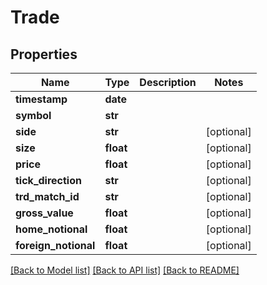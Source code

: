 # Trade

## Properties
Name | Type | Description | Notes
------------ | ------------- | ------------- | -------------
**timestamp** | **date** |  | 
**symbol** | **str** |  | 
**side** | **str** |  | [optional] 
**size** | **float** |  | [optional] 
**price** | **float** |  | [optional] 
**tick_direction** | **str** |  | [optional] 
**trd_match_id** | **str** |  | [optional] 
**gross_value** | **float** |  | [optional] 
**home_notional** | **float** |  | [optional] 
**foreign_notional** | **float** |  | [optional] 

[[Back to Model list]](../README.md#documentation-for-models) [[Back to API list]](../README.md#documentation-for-api-endpoints) [[Back to README]](../README.md)


